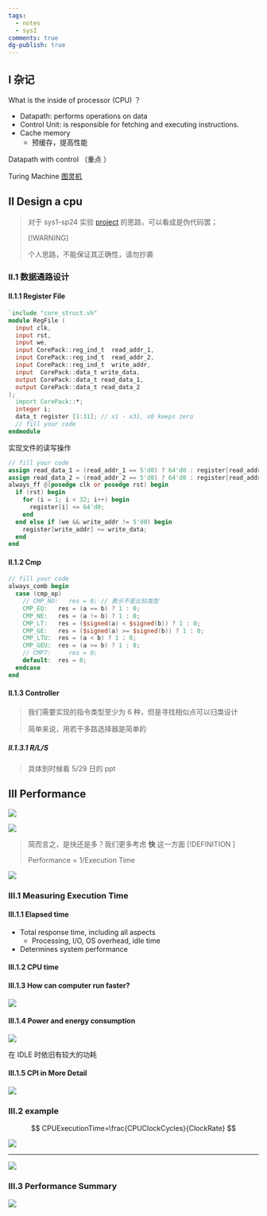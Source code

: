 ```yaml
---
tags:
  - notes
  - sysI
comments: true
dg-publish: true
---
```


## I 杂记

What is the inside of processor (CPU) ？

- Datapath: performs operations on data
- Control Unit: is responsible for fetching and executing instructions.
- Cache memory
    - 预缓存，提高性能 

Datapath with control （重点 ）

Turing Machine  [图灵机](../../../course_notes/CS70%20DMPT/notes/18-Misc.md#图灵机)

## II Design a cpu

> 对于 sys1-sp24 实验 [project](https://zju-sys.pages.zjusct.io/sys1/sys1-sp24/project-1/) 的思路，可以看成是伪代码罢；
> 
> [!WARNING]
>
> 个人思路，不能保证其正确性，请勿抄袭 

### II.1 数据通路设计

#### II.1.1 Register File

```verilog
`include "core_struct.vh"
module RegFile (
  input clk,
  input rst,
  input we,
  input CorePack::reg_ind_t  read_addr_1,
  input CorePack::reg_ind_t  read_addr_2,
  input CorePack::reg_ind_t  write_addr,
  input  CorePack::data_t write_data,
  output CorePack::data_t read_data_1,
  output CorePack::data_t read_data_2
);
  import CorePack::*;
  integer i;
  data_t register [1:31]; // x1 - x31, x0 keeps zero
  // fill your code
endmodule
```

实现文件的读写操作

```verilog
// fill your code
assign read_data_1 = (read_addr_1 == 5'd0) ? 64'd0 : register[read_addr_1];
assign read_data_2 = (read_addr_2 == 5'd0) ? 64'd0 : register[read_addr_2];
always_ff @(posedge clk or posedge rst) begin
  if (rst) begin
    for (i = 1; i < 32; i++) begin
      register[i] <= 64'd0;
    end
  end else if (we && write_addr != 5'd0) begin
    register[write_addr] <= write_data;
  end
end
```

#### II.1.2 Cmp

```verilog
// fill your code
always_comb begin
  case (cmp_op)
    // CMP_NO:   res = 0; // 表示不是比较类型
    CMP_EQ:   res = (a == b) ? 1 : 0;
    CMP_NE:   res = (a != b) ? 1 : 0;
    CMP_LT:   res = ($signed(a) < $signed(b)) ? 1 : 0;
    CMP_GE:   res = ($signed(a) >= $signed(b)) ? 1 : 0;
    CMP_LTU:  res = (a < b) ? 1 : 0;
    CMP_GEU:  res = (a >= b) ? 1 : 0;
    // CMP7:     res = 0;
    default:  res = 0;
  endcase
end
```

#### II.1.3 Controller

> 我们需要实现的指令类型至少为 6 种，但是寻找相似点可以归类设计
> 
> 简单来说，用若干多路选择器是简单的

##### II.1.3.1 R/L/S

> 具体到时候看 5/29 日的 ppt

## III Performance

![](attachments/07-.png)

![](attachments/07--1.png)

> 简而言之，是快还是多？我们更多考虑 **快** 这一方面
> [!DEFINITION ]
>
> Performance = 1/Execution Time

![](attachments/07--2.png)

### III.1 Measuring Execution Time

#### III.1.1 Elapsed time

- Total response time, including all aspects
    - Processing, I/O, OS overhead, idle time
- Determines system performance

#### III.1.2 CPU time

#### III.1.3 How can computer run faster?

![](attachments/07--3.png)

#### III.1.4 Power and energy consumption

![](attachments/07--4.png)

在 IDLE 时依旧有较大的功耗

#### III.1.5 CPI in More Detail

![](attachments/07--6.png)

### III.2 example

$$
CPUExecutionTime=\frac{CPUClockCycles}{ClockRate}
$$

![](attachments/07--5.png)

---

![](attachments/07--8.png)

### III.3 Performance Summary

![](attachments/07--7.png)


